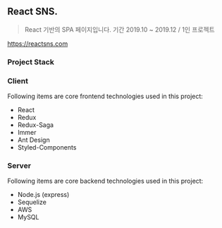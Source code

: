 ## React SNS.
> React 기반의 SPA 페이지입니다.
기간 2019.10 ~ 2019.12  /  1인 프로젝트  

https://reactsns.com


### Project Stack

### Client

Following items are core frontend technologies used in this project:

- React
- Redux
- Redux-Saga
- Immer
- Ant Design
- Styled-Components

### Server

Following items are core backend technologies used in this project:

- Node.js (express)
- Sequelize
- AWS
- MySQL
